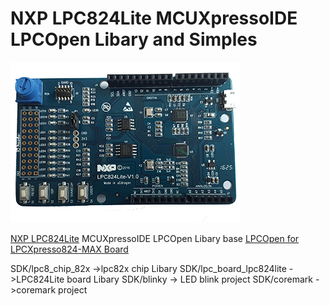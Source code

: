 NXP LPC824Lite  MCUXpressoIDE LPCOpen Libary and Simples
======
![](lpc824lite.jpg)

[NXP LPC824Lite](http://www.ucdragon.cn/ProductsSt/250.html)  MCUXpressoIDE LPCOpen Libary base [LPCOpen for LPCXpresso824-MAX Board](https://www.nxp.com/cn/products/software-and-tools/hardware-development-tools/lpcxpresso-boards/lpcopen-software-development-platform-lpc8xx:LPCOPEN-SOFTWARE-FOR-LPC8XX?&tab=Design_Tools_Tab)

SDK/lpc8_chip_82x ->lpc82x chip Libary
SDK/lpc_board_lpc824lite ->LPC824Lite board Libary
SDK/blinky -> LED blink project
SDK/coremark ->coremark project
